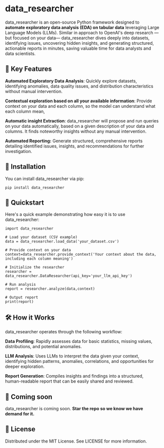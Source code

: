 # data_researcher

data_researcher is an open-source Python framework designed to **automate exploratory data analysis (EDA) on tabular data** leveraging Large Language Models (LLMs). Similar in approach to OpenAI's deep research —but focused on your data— data_researcher dives deeply into datasets, identifying issues, uncovering hidden insights, and generating structured, actionable reports in minutes, saving valuable time for data analysts and data scientists.

## 🚀 Key Features

**Automated Exploratory Data Analysis**: Quickly explore datasets, identifying anomalies, data quality issues, and distribution characteristics without manual intervention.

**Contextual exploration based on all your available information**: Provide context on your data and each column, so the model can understand what each column mean,

**Automatic insight Extraction**: data_researcher will propose and run queries on your data automatically, based on a given description of your data and columns. It finds noteworthy insights without any manual intervention.

**Automated Reporting:** Generate structured, comprehensive reports detailing identified issues, insights, and recommendations for further investigation.

## 📌 Installation

You can install data_researcher via pip:
```
pip install data_researcher
```

## 📖 Quickstart

Here's a quick example demonstrating how easy it is to use data_researcher:

```
import data_researcher

# Load your dataset (CSV example)
data = data_researcher.load_data('your_dataset.csv')

# Provide context on your data
context=data_researcher.provide_context('Your context about the data, including each column meaning')

# Initialize the researcher
researcher = data_researcher.DataResearcher(api_key='your_llm_api_key')

# Run analysis
report = researcher.analyze(data,context)

# Output report
print(report)
```

## 🛠️ How it Works

data_researcher operates through the following workflow:

**Data Profiling**: Rapidly assesses data for basic statistics, missing values, distributions, and potential anomalies.

**LLM Analysis**: Uses LLMs to interpret the data given your context, identifying hidden patterns, anomalies, correlations, and opportunities for deeper exploration.

**Report Generation**: Compiles insights and findings into a structured, human-readable report that can be easily shared and reviewed.

## 🤝 Coming soon

data_researcher is coming soon. **Star the repo so we know we have demand for it.**

## 📄 License

Distributed under the MIT License. See LICENSE for more information.

